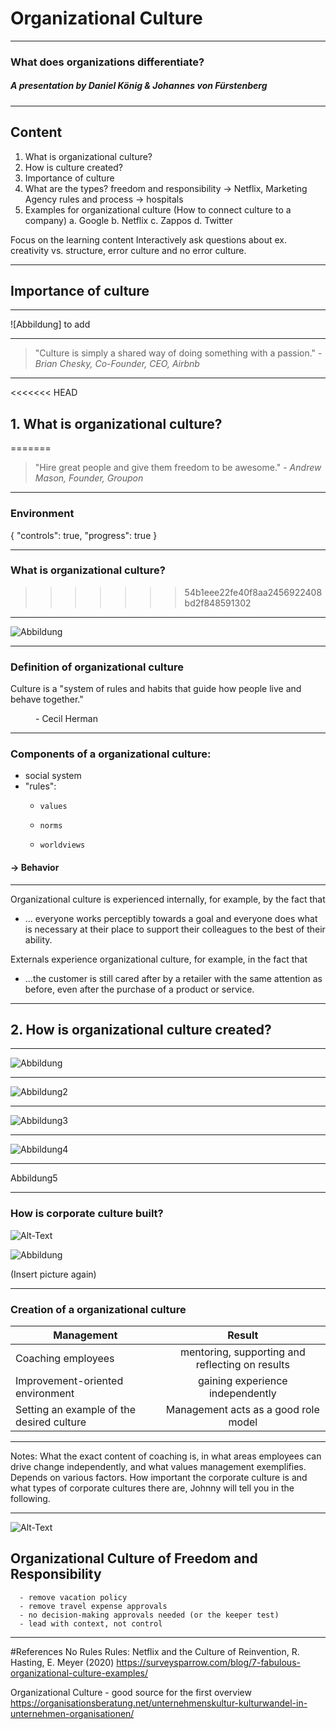 # Organizational Culture
-----
### What does organizations differentiate?
 
  

##### A presentation by Daniel König & Johannes von Fürstenberg

---

## Content

 1. What is organizational culture?
 2. How is culture created? 
 3. Importance of culture
 4. What are the types?
   freedom and responsibility -> Netflix, Marketing Agency 
    rules and process -> hospitals
 5. Examples for organizational culture (How to connect culture to a company)
    a. Google
    b. Netflix
    c. Zappos
    d. Twitter

   Focus on the learning content
   Interactively ask questions about ex. creativity vs. structure, error culture and no error culture.

---

## **Importance of culture**
-----

![Abbildung] to add

----

> "Culture is simply a shared way of doing something with a passion." - _Brian Chesky, Co-Founder, CEO, Airbnb_

----

<<<<<<< HEAD
## 1. What is organizational culture?
=======
> "Hire great people and give them freedom to be awesome." - _Andrew Mason, Founder, Groupon_


---
### Environment 

{
  "controls": true,
  "progress": true
}

---

### What is organizational culture?
>>>>>>> 54b1eee22fe40f8aa2456922408bd2f848591302

----

![Abbildung](puddingKopie3.png)

----

### Definition of organizational culture


<dl>
  <dt>Culture is a "system of rules and habits that guide how people live and behave together."

>
<dd> - Cecil Herman</dd>

---
### Components of a organizational culture:

- social system
- "rules":  
     -     values 
     -     norms 
     -     worldviews

 #### -> Behavior

---
Organizational culture is experienced internally, for example, by the fact that
- ... everyone works perceptibly towards a goal and everyone does what is necessary at their place to support their colleagues to the best of their ability.

Externals experience organizational culture, for example, in the fact that
- ...the customer is still cared after by a retailer with the same attention as before, even after the purchase of a product or service.



---

## 2. How is organizational culture created?

---


![Abbildung](teil1Kopie.png)

---

![Abbildung2](teil2Kopie.png)

---

![Abbildung3](teil3Kopie.png)

---

![Abbildung4](teil4Kopie.png)

---

Abbildung5

---

### How is corporate culture built?

<img src=Abbildung1.png alt="Alt-Text" title="optionaler Titel" />

![Abbildung](coffee-gfc7b1f108_1920.jpg)


(Insert picture again)


----
### Creation of a organizational culture
| Management            | Result                       | 
| ----------------------|:--------------------------------:|
| Coaching employees    | mentoring, supporting and reflecting on results |
| Improvement-oriented environment | gaining experience independently |
| Setting an example of the desired culture | Management acts as a good role model |

----

Notes: What the exact content of coaching is, in what areas employees can drive change independently, and what values management exemplifies. Depends on various factors.
How important the corporate culture is and what types of corporate cultures there are, Johnny will tell you in the following.

---

<img src=netflix2.png alt="Alt-Text" title="optionaler Titel" />


   ## Organizational Culture of Freedom and Responsibility

      - remove vacation policy
      - remove travel expense approvals
      - no decision-making approvals needed (or the keeper test)
      - lead with context, not control

---


#References
No Rules Rules: Netflix and the Culture of Reinvention, R. Hasting, E. Meyer (2020)
https://surveysparrow.com/blog/7-fabulous-organizational-culture-examples/

Organizational Culture - good source for the first overview
https://organisationsberatung.net/unternehmenskultur-kulturwandel-in-unternehmen-organisationen/
